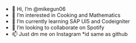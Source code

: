 - 👋 Hi, I’m @mikegun06
- 👀 I’m interested in Cooking and Mathematics
- 🌱 I’m currently learning SAP UI5 and Codeigniter
- 💞️ I’m looking to collaborate on Spotify
- 📫 Just dm me on Instagram *id same as github

<!---
mikegun06/mikegun06 is a ✨ special ✨ repository because its `README.md` (this file) appears on your GitHub profile.
You can click the Preview link to take a look at your changes.
--->
